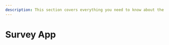 ```yaml
---
description: This section covers everything you need to know about the survey application
---
```


# Survey App

